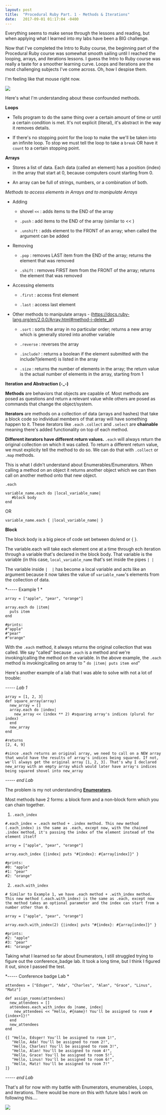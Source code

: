 ```yaml
---
layout: post
title:  "Procedural Ruby Part. 1 - Methods & Iterations"
date:   2017-09-01 01:17:04 -0400
---
```



Everything seems to make sense through the lessons and reading, but when applying what I learned into my labs have been a BIG challenge.

Now that I've completed the Intro to Ruby course, the beginning part of the Procedural Ruby course was somewhat smooth sailing until I reached the looping, arrays, and iterations lessons. I guess the Intro to Ruby course was really a taste for a smoother learning curve. Loops and Iterations are the most challenging subjects I've come across. Oh, how I despise them.

I'm feeling like that mouse right now.

![](http://i.imgur.com/YRFyVhy.gif)

Here's what I'm understanding about these confounded methods.

**Loops**

* Tells program to do the same thing over a certain amount of time or until a certain condition is met. It's not explicit (literal), it's abstract in the way it removes details.

* If there's no stopping point for the loop to make the we'll be taken into an infinite loop. To stop we must tell the loop to take a ```break``` OR have it ```count``` to a certain stopping point.


**Arrays**

* Stores a list of data. Each data (called an element) has a position (index) in the array that start at 0, because computers count starting from 0.

* An array can be full of strings, numbers, or a combination of both.


*Methods to access elements in Arrays and to manipulate Arrays*

* Adding

   * shovel ```<<```  : adds items to the END of the array
   
   * ```.push``` : add items to the END of the array (similar to  << )
   
   * ```.unshift``` : adds element to the FRONT of an array; when called the argument can be added

* Removing

   * ```.pop``` : removes LAST item from the END of the array; returns the element that was removed
   
   * ```.shift``` : removes FIRST item from the FRONT of the array; returns the element that was removed

* Accessing elements

   * ```.first``` : access first element
   
   * ```.last``` : access last element
  
* Other methods to manipulate arrays - (https://docs.ruby-lang.org/en/2.0.0/Array.html#method-i-delete_at)

   * ```.sort``` : sorts the array in no particular order; returns a new array which is generally stored into another variable

   * ```.reverse``` : reverses the array

   * ```.include?``` : returns a boolean if the element submitted with the include?(element) is listed in the array

   * ```.size``` : returns the number of elements in the array; the return value is the actual number of elements in the array, starting from 1


**Iteration and Abstraction (-_-)**

**Methods** are behaviors that objects are capable of. Most methods are posed as questions and return a relevant value while others are posed as commands that change the object/system.

**Iterators** are methods on a collection of data (arrays and hashes) that take a block code so individual members of that array will have something happen to it. These iterators like ``` .each ``` ``` .collect ``` and ``` .select ``` are **chainable** meaning there's added functionality on top of each method.

**Different iterators have different return values.** ``` .each ``` will always return the original collection on which it was called. To return a different return value, we must explicity tell the method to do so. We can do that with ``` .collect ``` or ``` .map ``` methods. 

This is what I didn't understand about Enumerables/Enumerators. When calling a method on an object it returns another object which we can then call on another method onto that new object.

``` .each ```

```
variable_name.each do |local_variable_name|
   #block body
end
```

OR

```
variable_name.each { |local_variable_name| }
```

**Block**

The block body is a big piece of code set between do/end or { }.

The variable.each will take each element one at a time through ech iteration through a variable that's declared in the block body. That variable is the variable (in this case, ```local_variable_name``` that's set inside the pipes ```| |```

The variable inside ```|  |``` has become a local variable and acts like an argument because it now takes the value of ```variable_name```'s elements from the collection of data.

*----- Example 1 *
```
array = ["apple", "pear", "orange"]

array.each do |item|
  puts item
end

#prints:
#"apple"
#"pear"
#"orange"
```

With the ```.each``` method, it always returns the original collection that was called. We say "called" because ```.each``` is a method and we're invoking/calling the method on the variable. In the above example, the ```.each``` method is invoking/calling on array to " ``` do |item| puts item end ```"

Here's another example of a lab that I was able to solve with not a lot of trouble:

*----- Lab 1*
```
array = [1, 2, 3]
def square_array(array)
  new_array = []
  array.each do |index|
    new_array << (index ** 2) #squaring array's indices (plural for index)
  end
  new_array
end

#returns
[2, 4, 9]

#since .each returns an original array, we need to call on a NEW array that would have the results of array's indices being squared. If not, we'll always get the original array [1, 2, 3]. That's why I declared new_array with an empty array which would later have array's indices being squared shovel into new_array
```
*----- end Lab*


The problem is my not understanding **[Enumerators](http://ruby-doc.org/core-2.4.1/Enumerator.html#M000303).** 

Most methods have 2 forms: a block form and a non-block form which you can chain together.

1. ```.each_index```

```
#.each_index = .each method + .index method. This new method (.each_index) is the same as .each, except now, with the chained .index method, it's passing the index of the element instead of the element itself

array = ["apple", "pear", "orange"]

array.each_index {|index| puts "#{index}: #{array[index]}" }

#prints:
#0: "apple"
#1: "pear"
#2: "orange"
```

2. ```.each.with_index```

```
# Similar to Example 1, we have .each method + .with_index method. This new method (.each.with_index) is the same as .each, except now the method takes an optional parameter and the index can start from a number other than 0.

array = ["apple", "pear", "orange"]

array.each.with_index(2) {|index| puts "#{index}: #{array[index]}" }

#prints:
#2: "apple"
#3: "pear"
#4: "orange"
```

Taking what I learned so far about Enumerators, I still struggled trying to figure out the conference_badge lab. It took a long time, but I think I figured it out, since I passed the test.

*----- Conference badge Lab *
```
attendees = ["Edsger", "Ada", "Charles", "Alan", "Grace", "Linus", "Matz"]

def assign_rooms(attendees)
  new_attendees = []
  attendees.each_with_index do |name, index|
    new_attendees << "Hello, #{name}! You'll be assigned to room #{index+1}!"
  end
  new_attendees
end

{[ "Hello, Edsger! You'll be assigned to room 1!",
   "Hello, Ada! You'll be assigned to room 2!",
   "Hello, Charles! You'll be assigned to room 3!",
   "Hello, Alan! You'll be assigned to room 4!",
   "Hello, Grace! You'll be assigned to room 5!",
   "Hello, Linus! You'll be assigned to room 6!",
   "Hello, Matz! You'll be assigned to room 7!"
]}
```
*----- end Lab*

That's all for now with my battle with Enumerators, enumerables, Loops, and iterations. There would be more on this with future labs I work on following this....

![](http://i.imgur.com/d29Chjj.jpg)
